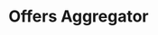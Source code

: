 ---
title: Offers Aggregator
type: Fullstack
desc: 💸 FullStack application of an Offers/ Deal/ Coupons Aggregator. Created with Next,js
tech: HTML, CSS, JavaScript, Sass, Next.js, Axios, Postgress and JWT.
extraInfo: "To access the ADMIN dashboard, click here. login: user@test.com - password: 12345678"
codeLink: https://github.com/luizfverissimo/offer-aggregator
link: http://offers-aggregator.vercel.app
coverImg: /img/offer/1.png
images:
  - /img/offer/1.png
  - /img/offer/2.png
  - /img/offer/3.png
  - /img/offer/4.png
  - /img/offer/5.png
  - /img/offer/6.png
  - /img/offer/7.png
  - /img/offer/8.png
  - /img/offer/9.png
---